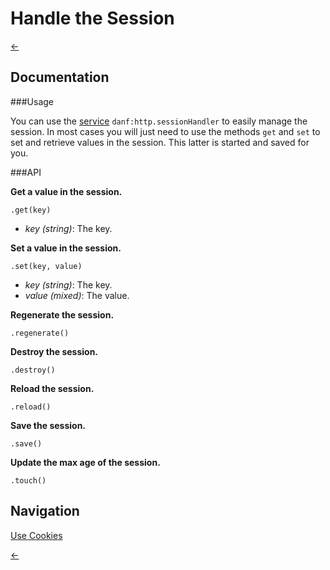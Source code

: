 Handle the Session
==================

[←](../index.md)

Documentation
-------------

###Usage

You can use the [service](../dependency-injection.md) `danf:http.sessionHandler` to easily manage the session. In most cases you will just need to use the methods `get` and `set` to set and retrieve values in the session. This latter is started and saved for you.

###API

**Get a value in the session.**

`.get(key)`

* *key (string)*: The key.

**Set a value in the session.**

`.set(key, value)`

* *key (string)*: The key.
* *value (mixed)*: The value.

**Regenerate the session.**

`.regenerate()`

**Destroy the session.**

`.destroy()`

**Reload the session.**

`.reload()`

**Save the session.**

`.save()`

**Update the max age of the session.**

`.touch()`

Navigation
----------

[Use Cookies](cookies.md)

[←](../index.md)